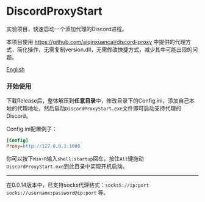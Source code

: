 # DiscordProxyStart
实验项目，快速启动一个添加代理的Discord进程。

本项目使用 https://github.com/aiqinxuancai/discord-proxy 中提供的代理方式，简化操作，无需复制version.dll，无需修改快捷方式，减少其中可能出现的问题。

[English](README_EN.md)

### 开始使用
下载Release后，整体解压到**任意目录**中，修改目录下的Config.ini，添加自己本地的代理地址，然后启动`DiscordProxyStart.exe`文件即可启动支持代理的Discord。

Config.ini配置例子：
```ini
[Config]
Proxy=http://127.0.0.1:1080
```

你可以按下`Win+R`输入`shell:startup`回车，按住`Alt`键拖动`DiscordProxyStart.exe`到此目录中实现开机启动。

---
在0.0.14版本中，已支持socks代理格式：`socks5://ip:port` `socks://username:password@ip:port` 等。